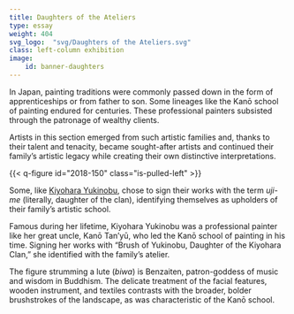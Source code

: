 ```yaml
---
title: Daughters of the Ateliers
type: essay
weight: 404
svg_logo:  "svg/Daughters of the Ateliers.svg"
class: left-column exhibition
image: 
    id: banner-daughters
---
```


In Japan, painting traditions were commonly passed down in the form of apprenticeships or from father to son. Some lineages like the Kanō school of painting endured for centuries. These professional painters subsisted through the patronage of wealthy clients.

Artists in this section emerged from such artistic families and, thanks to their talent and tenacity, became sought-after artists and continued their family’s artistic legacy while creating their own distinctive interpretations.

{{< q-figure id="2018-150" class="is-pulled-left" >}}

Some, like [Kiyohara Yukinobu](/artists/#Kiyohara-Yukinobu-清原雪信), chose to sign their works with the term *uji-me* (literally, daughter of the clan), identifying themselves as upholders of their family’s artistic school.

Famous during her lifetime, Kiyohara Yukinobu was a professional painter like her great uncle, Kanō Tan’yū, who led the Kanō school of painting in his time. Signing her works with “Brush of Yukinobu, Daughter of the Kiyohara Clan,” she identified with the family’s atelier.

The figure strumming a lute (*biwa*) is Benzaiten, patron-goddess of music and wisdom in Buddhism. The delicate treatment of the facial features, wooden instrument, and textiles contrasts with the broader, bolder brushstrokes of the landscape, as was characteristic of the Kanō school.

